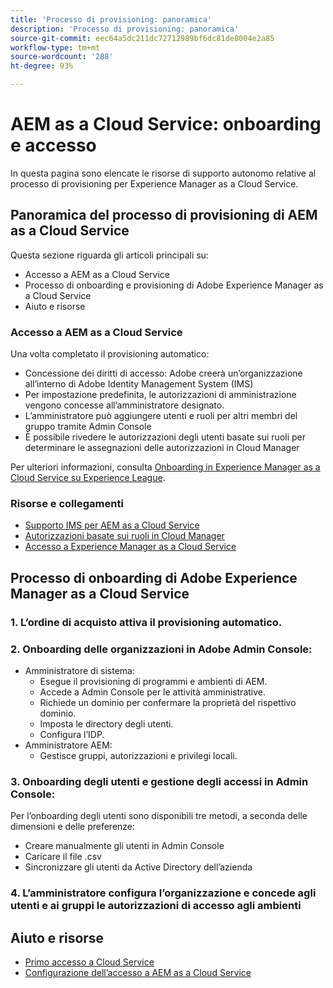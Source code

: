 ```yaml
---
title: 'Processo di provisioning: panoramica'
description: 'Processo di provisioning: panoramica'
source-git-commit: eec64a5dc211dc72712989bf6dc81de8004e2a85
workflow-type: tm+mt
source-wordcount: '288'
ht-degree: 93%

---
```



# AEM as a Cloud Service: onboarding e accesso

In questa pagina sono elencate le risorse di supporto autonomo relative al processo di provisioning per Experience Manager as a Cloud Service.

## Panoramica del processo di provisioning di AEM as a Cloud Service

Questa sezione riguarda gli articoli principali su:

* Accesso a AEM as a Cloud Service
* Processo di onboarding e provisioning di Adobe Experience Manager as a Cloud Service
* Aiuto e risorse


### Accesso a AEM as a Cloud Service

Una volta completato il provisioning automatico:

* Concessione dei diritti di accesso: Adobe creerà un’organizzazione all’interno di Adobe Identity Management System (IMS)
* Per impostazione predefinita, le autorizzazioni di amministrazione vengono concesse all’amministratore designato.
* L’amministratore può aggiungere utenti e ruoli per altri membri del gruppo tramite Admin Console
* È possibile rivedere le autorizzazioni degli utenti basate sui ruoli per determinare le assegnazioni delle autorizzazioni in Cloud Manager

Per ulteriori informazioni, consulta [Onboarding in Experience Manager as a Cloud Service su Experience League](https://experienceleague.adobe.com/docs/experience-manager-cloud-service/onboarding/home.html).

### Risorse e collegamenti

* [Supporto IMS per AEM as a Cloud Service](https://experienceleague.adobe.com/docs/experience-manager-cloud-service/security/ims-support.html?lang=it)
* [Autorizzazioni basate sui ruoli in Cloud Manager](https://experienceleague.adobe.com/docs/experience-manager-cloud-service/onboarding/what-is-required/role-based-permissions.html#what-is-required)
* [Accesso a Experience Manager as a Cloud Service](https://experienceleague.adobe.com/docs/experience-manager-cloud-service/onboarding/getting-access/navigation.html#getting-access)


## Processo di onboarding di Adobe Experience Manager as a Cloud Service

### 1. L’ordine di acquisto attiva il provisioning automatico.

### 2. Onboarding delle organizzazioni in Adobe Admin Console:

* Amministratore di sistema:
   * Esegue il provisioning di programmi e ambienti di AEM.
   * Accede a Admin Console per le attività amministrative.
   * Richiede un dominio per confermare la proprietà del rispettivo dominio.
   * Imposta le directory degli utenti.
   * Configura l’IDP.
* Amministratore AEM:
   * Gestisce gruppi, autorizzazioni e privilegi locali.

### 3. Onboarding degli utenti e gestione degli accessi in Admin Console:

Per l’onboarding degli utenti sono disponibili tre metodi, a seconda delle dimensioni e delle preferenze:
* Creare manualmente gli utenti in Admin Console
* Caricare il file .csv
* Sincronizzare gli utenti da Active Directory dell’azienda

### 4. L’amministratore configura l’organizzazione e concede agli utenti e ai gruppi le autorizzazioni di accesso agli ambienti

## Aiuto e risorse

* [Primo accesso a Cloud Service](/help/journey-onboarding/sysadmin/learning-path-aem-users.md)
* [Configurazione dell’accesso a AEM as a Cloud Service](https://experienceleague.adobe.com/docs/experience-manager-learn/cloud-service/accessing/overview.html#accessing)
